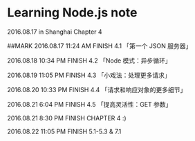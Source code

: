 # Learning Node.js note

2016.08.17 in Shanghai Chapter 4

##MARK
2016.08.17 11:24 AM FINISH 4.1 「第一个 JSON 服务器」

2016.08.18 10:34 PM FINISH 4.2 「Node 模式：异步循环」

2016.08.19 11:05 PM FINISH 4.3 「小戏法：处理更多请求」

2016.08.20 10:33 PM FINISH 4.4 「请求和响应对象的更多细节」

2016.08.21 6:04 PM FINISH 4.5 「提高灵活性：GET 参数」

2016.08.21 8:30 PM FINISH CHAPTER 4 :)

2016.08.22 11:05 PM FINISH 5.1-5.3 & 7.1 

